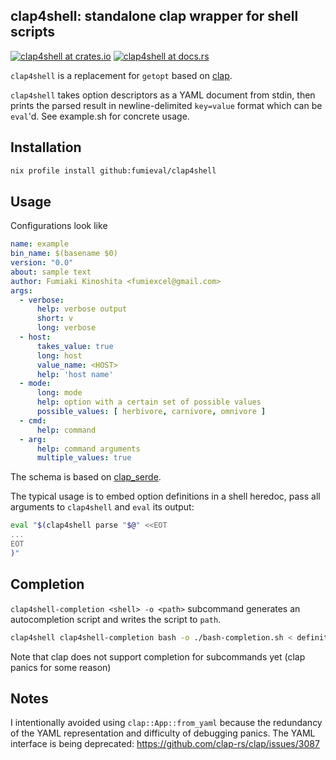 clap4shell: standalone clap wrapper for shell scripts
----

[![clap4shell at crates.io](https://img.shields.io/crates/v/clap4shell.svg)](https://crates.io/crates/clap4shell)
[![clap4shell at docs.rs](https://docs.rs/clap4shell/badge.svg)](https://docs.rs/clap4shell)


`clap4shell` is a replacement for `getopt` based on [clap](https://github.com/clap-rs/clap).

`clap4shell` takes option descriptors as a YAML document from stdin, then prints the parsed result in newline-delimited `key=value` format which can be `eval`'d. See example.sh for concrete usage.

Installation
----

```sh
nix profile install github:fumieval/clap4shell
```

Usage
----

Configurations look like

```yaml
name: example
bin_name: $(basename $0)
version: "0.0"
about: sample text
author: Fumiaki Kinoshita <fumiexcel@gmail.com>
args:
  - verbose:
      help: verbose output
      short: v
      long: verbose
  - host:
      takes_value: true
      long: host
      value_name: <HOST>
      help: 'host name'
  - mode:
      long: mode
      help: option with a certain set of possible values
      possible_values: [ herbivore, carnivore, omnivore ]
  - cmd:
      help: command
  - arg:
      help: command arguments
      multiple_values: true
```

The schema is based on [clap_serde](https://docs.rs/clap-serde/latest/clap_serde/).

The typical usage is to embed option definitions in a shell heredoc, pass all arguments to `clap4shell` and `eval` its output:

```bash
eval "$(clap4shell parse "$@" <<EOT
...
EOT
)"
```

Completion
----

`clap4shell-completion <shell> -o <path>` subcommand generates an autocompletion script and writes the script to `path`.

```sh
clap4shell clap4shell-completion bash -o ./bash-completion.sh < definition.yaml
```

Note that clap does not support completion for subcommands yet (clap panics for some reason)

Notes
----

I intentionally avoided using `clap::App::from_yaml` because the redundancy of the YAML representation and difficulty of debugging panics.
The YAML interface is being deprecated: https://github.com/clap-rs/clap/issues/3087